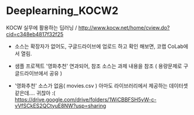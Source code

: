 # Deeplearning_KOCW2
KOCW 실무에 활용하는 딥러닝  / http://www.kocw.net/home/cview.do?cid=c348eb4817f32f25

* 소스는 확장자가 없어도, 구글드라이브에 업로드 하고 확인 해보면, 코랩 CoLab에서 열림. 

* 샘플 프로젝트 '영화추천' 연과되어, 참조 소스는 과제 내용을 참조 ( 용량문제로 구글드라이브에서 공유 )
- '영화추천' 소스가 없음( movies.csv ) 아마도 라이브러리에서 제공하는 데이터셋 같은데.... 귀찮아 :(
https://drive.google.com/drive/folders/1WiCBBFSH5yW-c-vVfSCkES2QCtyuE8NW?usp=sharing

